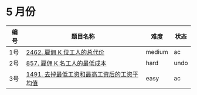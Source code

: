 # 5 月份

**编号**|**题目名称**|**难度**|**状态**
--------|------------|--------|--------
1号|[2462. 雇佣 K 位工人的总代价](./第1题%202462.%20雇佣%20K%20位工人的总代价)|medium|ac
2号|[857. 雇佣 K 名工人的最低成本](./第2题%20857.%20雇佣%20K%20名工人的最低成本)|hard|undo
3号|[1491. 去掉最低工资和最高工资后的工资平均值](./第3题%201491.%20去掉最低工资和最高工资后的工资平均值)|easy|ac
